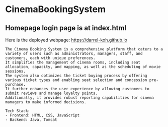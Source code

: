 ﻿# CinemaBookingSystem

## Homepage login page is at index.html
Here is the deployed webpage: https://darrel-koh.github.io

```
The Cinema Booking System is a comprehensive platform that caters to a variety of users such as administrators, managers, staff, and customers, each with unique preferences. 
It simplifies the management of cinema rooms, including seat allocation, capacity, and mapping, as well as the scheduling of movie sessions. 
The system also optimizes the ticket buying process by offering various ticket types and enabling seat selection and concession pre-purchase. 
It further enhances the user experience by allowing customers to submit reviews and manage loyalty points. 
Additionally, it provides robust reporting capabilities for cinema managers to make informed decisions.

Tech Stack:
- Frontend: HTML, CSS, JavaScript
- Backend: Java, Tomcat
```
